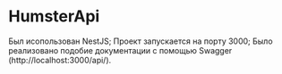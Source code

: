 # HumsterApi

Был исопользован NestJS;
Проект запускается на порту 3000;
Было реализовано подобие документации с помощью Swagger (http://localhost:3000/api/).
